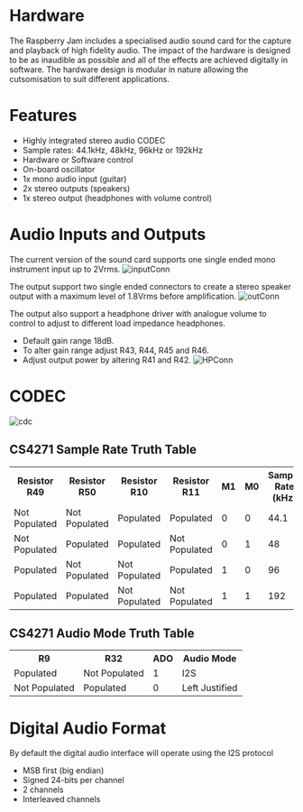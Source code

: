 # **Hardware**
The Raspberry Jam includes a specialised audio sound card for the capture and playback of high fidelity audio. The impact of the hardware is designed to be as inaudible as possible and all of the effects are achieved digitally in software. The hardware design is modular in nature allowing the cutsomisation to suit different applications.

# **Features**
- Highly integrated stereo audio CODEC
- Sample rates: 44.1kHz, 48kHz, 96kHz or 192kHz
- Hardware or Software control
- On-board oscillator
- 1x mono audio input (guitar)
- 2x stereo outputs (speakers)
- 1x stereo output (headphones with volume control)

# **Audio Inputs and Outputs**
The current version of the sound card supports one single ended mono instrument input up to 2Vrms. 
![inputConn](https://github.com/Jscott44/RTEP5-the-raspberry-jam/assets/122903573/84d42c54-0e83-4249-b260-841ee46d69e1)

The output support two single ended connectors to create a stereo speaker output with a maximum level of 1.8Vrms before amplification. 
![outConn](https://github.com/Jscott44/RTEP5-the-raspberry-jam/assets/122903573/fc9cd11d-3369-43ee-b805-05c3eb2c20e4)

The output also support a headphone driver with analogue volume to control to adjust to different load impedance headphones.
- Default gain range 18dB.
- To alter gain range adjust R43, R44, R45 and R46.
- Adjust output power by altering R41 and R42.
![HPConn](https://github.com/Jscott44/RTEP5-the-raspberry-jam/assets/122903573/5c115497-0540-46d4-a63c-194a685a53ec)

# **CODEC**

![cdc](https://github.com/Jscott44/RTEP5-the-raspberry-jam/assets/122903573/2c777151-9825-4673-8def-be6ddb6971c3)

<h2>CS4271 Sample Rate Truth Table</h2>

<table>
  <tr>
    <th>Resistor R49</th>
    <th>Resistor R50</th>
    <th>Resistor R10</th>
    <th>Resistor R11</th>
    <th>M1</th>
    <th>M0</th>
    <th>Sample Rate (kHz)</th>
  </tr>
  <tr>
    <td>Not Populated</td>
    <td>Not Populated</td>
    <td>Populated</td>
    <td>Populated</td>
    <td>0</td>
    <td>0</td>
    <td>44.1</td>
  </tr>
  <tr>
    <td>Not Populated</td>
    <td>Populated</td>
    <td>Populated</td>
    <td>Not Populated</td>
    <td>0</td>
    <td>1</td>
    <td>48</td>
  </tr>
  <tr>
    <td>Populated</td>
    <td>Not Populated</td>
    <td>Not Populated</td>
    <td>Populated</td>
    <td>1</td>
    <td>0</td>
    <td>96</td>
  </tr>
  <tr>
    <td>Populated</td>
    <td>Populated</td>
    <td>Not Populated</td>
    <td>Not Populated</td>
    <td>1</td>
    <td>1</td>
    <td>192</td>
  </tr>
</table>

</body>
</html>
</html>

<h2>CS4271 Audio Mode Truth Table</h2>

<table>
  <tr>
    <th>R9 </th>
    <th>R32 </th>
    <th>ADO </th>
    <th>Audio Mode</th>
  </tr>
  <tr>
    <td>Populated</td>
    <td>Not Populated</td>
    <td>1</td>
    <td>I2S</td>
  </tr>
  <tr>
    <td>Not Populated</td>
    <td>Populated</td>
    <td>0</td>
    <td>Left Justified</td>
  </tr>

  </tr>
</table>

</body>
</html>


# **Digital Audio Format**


By default the digital audio interface will operate using the I2S protocol
- MSB first (big endian)
- Signed 24-bits per channel
- 2 channels
- Interleaved channels
